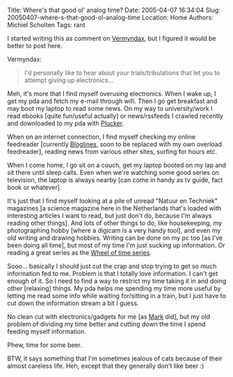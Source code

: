Title: Where's that good ol' analog time?
Date: 2005-04-07 16:34:04
Slug: 20050407-where-s-that-good-ol-analog-time
Location: Home
Authors: Michiel Scholten
Tags: rant

<p>I started writing this as comment on <a href="/~mbscholt/?rantid=253#comment142">Vermyndax</a>, but I figured it would be better to post here.</p>

<p>Vermyndax:</p>
<blockquote><p class="quote">I'd personally like to hear about your trials/tribulations that let you to attempt giving up electronics...</p></blockquote>

<p>Meh, it's more that I find myself overusing electronics. When I wake up, I get my pda and fetch my e-mail through wifi. Then I go get breakfast and may boot my laptop to read some news. On my way to university/work I read ebooks [quite fun/useful actually] or news/rssfeeds I crawled recently and downloaded to my pda with <a href="http://plkr.org">Plucker</a>.</p>

<p>When on an internet connection, I find myself checking my online feedreader [currently <a href="http://www.bloglines.com">Bloglines</a>, soon to be replaced with my own overload feedreader], reading news from various other sites, surfing for hours etc.</p>

<p>When I come home, I go sit on a couch, get my laptop booted on my lap and sit there until sleep calls. Even when we're watching some good series on television, the laptop is always nearby [can come in handy as tv guide, fact book or whatever].</p>

<p>It's just that I find myself looking at a pile of unread "Natuur en Techniek" magazines [a science magazine here in the Netherlands that's loaded with interesting articles I want to read, but just don't do, because I'm always reading other things]. And lots of other things to do, like housekeeping, my photographing hobby [where a digicam is a very handy tool], and even my old writing and drawing hobbies. Writing can be done on my pc too [as I've been doing all time], but most of my time I'm just sucking up information. Or reading a great series as the <a href="http://www.tor.com/jordan/">Wheel of time series</a>.</p>

<p>Sooo... basically I should just cut the crap and stop trying to get so much information fed to me. Problem is that I totally love information. I can't get enough of it. So I need to find a way to restrict my time taking it in and doing other [relaxing] things. My pda helps me spending my time more useful by letting me read some info while waiting for/sitting in a train, but I just have to cut down the information stream a bit I guess.</p>

<p>No clean cut with electronics/gadgets for me [as <a href="http://diveintomark.org/">Mark</a> did], but my old problem of dividing my time better and cutting down the time I spend feeding myself information.</p>

<p>Phew, time for some beer.</p>

<p>BTW, it says something that I'm sometimes jealous of cats because of their almost careless life. Heh, except that they generally don't like beer :)</p>